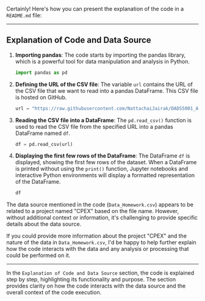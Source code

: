 Certainly! Here's how you can present the explanation of the code in a `README.md` file:

---

## Explanation of Code and Data Source

1. **Importing pandas**: The code starts by importing the pandas library, which is a powerful tool for data manipulation and analysis in Python.

    ```python
    import pandas as pd
    ```

2. **Defining the URL of the CSV file**: The variable `url` contains the URL of the CSV file that we want to read into a pandas DataFrame. This CSV file is hosted on GitHub.

    ```python
    url = "https://raw.githubusercontent.com/NattachaiJairak/DADS5001_AFTER_MIDTERM/main/DADS5001_2024-03-23/Data_Homework.csv"
    ```

3. **Reading the CSV file into a DataFrame**: The `pd.read_csv()` function is used to read the CSV file from the specified URL into a pandas DataFrame named `df`.

    ```python
    df = pd.read_csv(url)
    ```

4. **Displaying the first few rows of the DataFrame**: The DataFrame `df` is displayed, showing the first few rows of the dataset. When a DataFrame is printed without using the `print()` function, Jupyter notebooks and interactive Python environments will display a formatted representation of the DataFrame.

    ```python
    df
    ```

The data source mentioned in the code (`Data_Homework.csv`) appears to be related to a project named "CPEX" based on the file name. However, without additional context or information, it's challenging to provide specific details about the data source. 

If you could provide more information about the project "CPEX" and the nature of the data in `Data_Homework.csv`, I'd be happy to help further explain how the code interacts with the data and any analysis or processing that could be performed on it.

--- 

In the `Explanation of Code and Data Source` section, the code is explained step by step, highlighting its functionality and purpose. The section provides clarity on how the code interacts with the data source and the overall context of the code execution.
